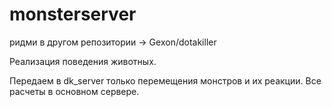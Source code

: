 # monsterserver
ридми в другом репозитории -> Gexon/dotakiller

Реализация поведения животных.

Передаем в dk_server только перемещения монстров и их реакции.
Все расчеты в основном сервере.





